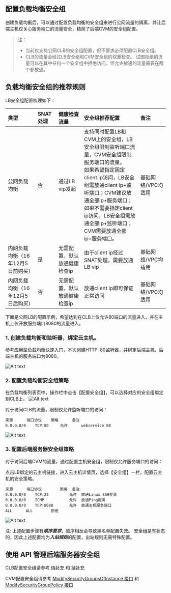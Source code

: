 ## 配置负载均衡安全组

创建负载均衡后，可以通过配置负载均衡的安全组来进行公网流量的隔离，并让后端主机仅关心服务端口的流量安全，精简了后端CVM的安全组配置。

> 注：
> - 当前仅支持公网CLB的安全组配置，但不要求必须配置CLB安全组。
> - CLB的流量会经过LB安全组和CVM安全组的双重检查。
> 试图拒绝的流量可以在其中任何一个安全组中拒绝访问，但允许放通的流量需要在两个都放通。

## 负载均衡安全组的推荐规则
LB安全组配置梳理如下：

|类型|SNAT处理|健康检查流量| 安全组推荐配置|备注|
| :-------- | :--------| :----- |:---- |:---- |
| 公网负载均衡 | 否| 通过LB vip发起 | 支持同时配置LB和CVM上的安全组，LB安全组限制监听端口流量，CVM安全组限制服务端口的流量。<br> 如果希望指定固定client ip访问，LB安全组需放通client ip+监听端口；CVM建议放通全部ip+服务端口；<br> 如果不需要指定client ip访问，LB安全组需放通全部ip+监听端口；CVM需要放通全部ip+服务端口。 |  基础网络/VPC均适用 |
| 内网负载均衡（16年12月5日前购买）| 是 | 无需配置，默认放通健康检查ip | 由于client ip经过SNAT处理，需要放通LB vip |基础网络/VPC均适用 |
| 内网负载均衡（16年12月5日后购买）| 否 | 无需配置，默认放通健康检查ip | 放通client ip即可保证正常访问 |基础网络/VPC均适用 |

下面是公网LB的配置示例，希望达到在CLB上仅允许80端口的流量进入，并在主机上仅开放服务端口8080的流量进入。

### 1. 创建负载均衡和监听器，绑定云主机。

参考[应用型负载均衡快速入门](http://tce.fsphere.cn/document/product/214/8975)，本次创建HTTP: 80监听器，并绑定后端主机，后端主机的服务端口为8080。

![Alt text](http://imgcache.tce.fsphere.cn/static/main.qcloudimg.com/raw/db7ed86a01c7d88b1d620bc93f56b1bb.png)

### 2. 配置负载均衡安全组策略
在负载均衡列表页中，操作栏中点击【配置安全组】，可以选择对应的安全组绑定到CLB上。
![Alt text](http://imgcache.tce.fsphere.cn/static/main.qcloudimg.com/raw/470bc5de1b40a39bbf130d2835c43160.png)

对于访问CLB的流量，限制仅允许监听端口的访问：

```
来源		端口协议	策略		备注
0.0.0.0/0	 TCP:80		允许		webservice 80
```
![Alt text](http://imgcache.tce.fsphere.cn/static/main.qcloudimg.com/raw/1a0a87f4fc7bd652985527b4c397b82f.png)

### 3. 配置后端服务器安全组策略

对于访问后端CVM的流量，通过配置主机安全组，限制仅允许服务端口的访问：

点击LB绑定的云主机链接，进入云主机详情页，选择【安全组】一栏，配置云主机的安全策略。
```
来源		端口协议		策略	备注
0.0.0.0/0	 TCP:22			允许	放通Linux SSH登录
0.0.0.0/0	 ICMP			允许	放通Ping服务
0.0.0.0/0	 TCP:8080		允许	放通主机服务端口
ALL		 ALL		拒绝
```
![Alt text](http://imgcache.tce.fsphere.cn/static/main.qcloudimg.com/raw/9853bebf1d7800f0540ea2b16736c783.png)

注:
上述配置步骤有***顺序要求***，顺序相反会导致黑名单配置失效。
安全组是有状态的，因此上述配置均为***入站规则***的配置，出站规则无需特殊配置。

## 使用 API 管理后端服务器安全组

CLB配置安全组请参考 [待补充](http://tce.fsphere.cn/doc/api/229/1367) 和 [待补充](http://tce.fsphere.cn/doc/api/229/1365)

CVM配置安全组请参考 [ModifySecurityGroupsOfInstance 接口](http://tce.fsphere.cn/doc/api/229/1367) 和 [ModifySecurityGroupPolicy 接口](http://tce.fsphere.cn/doc/api/229/1365)
